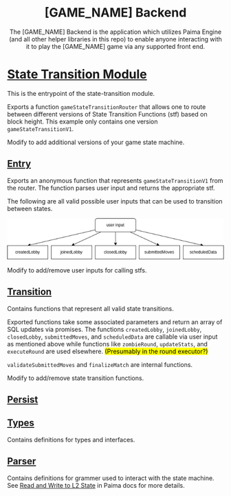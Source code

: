 <h1 align="center">
  [GAME_NAME] Backend
</h1>
<p align="center">
The [GAME_NAME] Backend is the application which utilizes Paima Engine (and all other helper libraries in this repo) to enable anyone interacting with it to play the [GAME_NAME] game via any supported front end.
</p>

# [State Transition Module](./src/stf/v1/index.ts)

This is the entrypoint of the state-transition module.

Exports a function `gameStateTransitionRouter` that allows one to route between different versions of State Transition Functions (stf) based on block height. This example only contains one version `gameStateTransitionV1`.

Modify to add additional versions of your game state machine.

## [Entry](./src/stf/v1/index.ts)

Exports an anonymous function that represents `gameStateTransitionV1` from the router. The function parses user input and returns the appropriate stf.

The following are all valid possible user inputs that can be used to transition between states.

![user Inputs](./src/stf/v1/index.drawio.png)

Modify to add/remove user inputs for calling stfs.

## [Transition](./src/stf/v1/transition.ts)

Contains functions that represent all valid state transitions.

Exported functions take some associated parameters and return an array of SQL updates via promises. The functions `createdLobby`, `joinedLobby`, `closedLobby`, `submittedMoves`, and `scheduledData` are callable via user input as mentioned above while functions like `zombieRound`, `updateStats`, and `executeRound` are used elsewhere. <mark>(Presumably in the round executor?)</mark>

`validateSubmittedMoves` and `finalizeMatch` are internal functions.

Modify to add/remove state transition functions.

## [Persist](./src/stf/v1/persist/index.ts) 

## [Types](./src/stf/v1/types.ts)

Contains definitions for types and interfaces. 

## [Parser](./src/stf/v1/parser.ts)

Contains definitions for grammer used to interact with the state machine. See [Read and Write to L2 State](https://docs.paimastudios.com/home/read-write-L2-state/base-format) in Paima docs for more details.